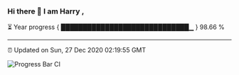 ### Hi there 👋 I am Harry , 

⏳ Year progress { █████████████████████████████▁ } 98.66 %

---

⏰ Updated on Sun, 27 Dec 2020 02:19:55 GMT

![Progress Bar CI](https://github.com/duykhang68/duykhang68/workflows/Progress%20Bar%20CI/badge.svg)
